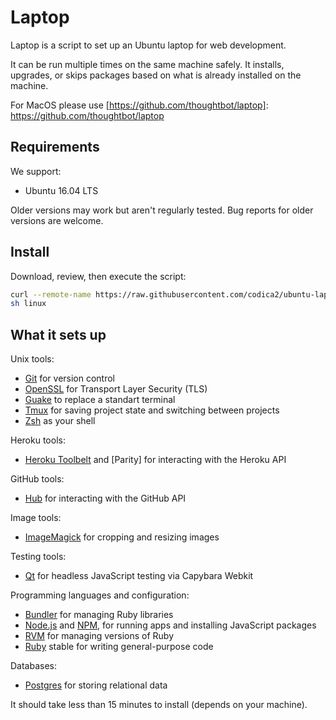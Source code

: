 Laptop
======

Laptop is a script to set up an Ubuntu laptop for web development.

It can be run multiple times on the same machine safely.
It installs, upgrades, or skips packages
based on what is already installed on the machine.

For MacOS please use [https://github.com/thoughtbot/laptop]: https://github.com/thoughtbot/laptop

Requirements
------------

We support:

* Ubuntu 16.04 LTS

Older versions may work but aren't regularly tested. Bug reports for older
versions are welcome.

Install
-------

Download, review, then execute the script:

```sh
curl --remote-name https://raw.githubusercontent.com/codica2/ubuntu-laptop-sript/master/linux
sh linux
```

What it sets up
---------------

Unix tools:

* [Git] for version control
* [OpenSSL] for Transport Layer Security (TLS)
* [Guake] to replace a standart terminal
* [Tmux] for saving project state and switching between projects
* [Zsh] as your shell

[Git]: https://git-scm.com/
[OpenSSL]: https://www.openssl.org/
[Guake]: http://guake-project.org/
[Tmux]: http://tmux.github.io/
[Zsh]: http://www.zsh.org/

Heroku tools:

* [Heroku Toolbelt] and [Parity] for interacting with the Heroku API

[Heroku Toolbelt]: https://toolbelt.heroku.com/

GitHub tools:

* [Hub] for interacting with the GitHub API

[Hub]: http://hub.github.com/

Image tools:

* [ImageMagick] for cropping and resizing images

Testing tools:

* [Qt] for headless JavaScript testing via Capybara Webkit

[Qt]: http://qt-project.org/

Programming languages and configuration:

* [Bundler] for managing Ruby libraries
* [Node.js] and [NPM], for running apps and installing JavaScript packages
* [RVM] for managing versions of Ruby
* [Ruby] stable for writing general-purpose code

[Bundler]: http://bundler.io/
[ImageMagick]: http://www.imagemagick.org/
[Node.js]: http://nodejs.org/
[NPM]: https://www.npmjs.org/
[RVM]: https://github.com/sstephenson/rbenv
[Ruby]: https://www.ruby-lang.org/en/

Databases:

* [Postgres] for storing relational data

[Postgres]: http://www.postgresql.org/

It should take less than 15 minutes to install (depends on your machine).
